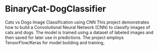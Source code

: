 # BinaryCat-DogClassifier
Cats vs Dogs Image Classification using CNN
This project demonstrates how to build a Convolutional Neural Network (CNN) to classify images of cats and dogs. The model is trained using a dataset of labeled images and then saved for later use in predictions. The project employs TensorFlow/Keras for model building and training,
